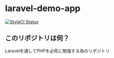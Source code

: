 # laravel-demo-app
[![StyleCI Status](https://styleci.io/repos/76268031/shield)](https://styleci.io/repos/76268031)

## このリポジトリは何？
Laravelを通してPHPを必死に勉強する為のリポジトリ
